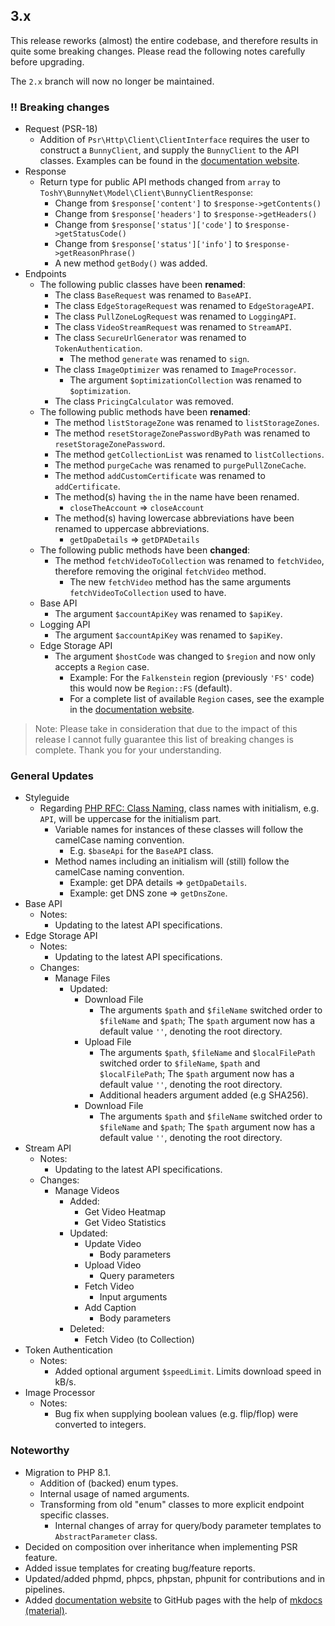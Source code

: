 ## 3.x

This release reworks (almost) the entire codebase, and therefore results in quite some breaking changes. Please
read the following notes carefully before upgrading.

The `2.x` branch will now no longer be maintained.

### ‼️ Breaking changes

- Request (PSR-18)
  - Addition of `Psr\Http\Client\ClientInterface` requires the user to construct a `BunnyClient`, and supply
  the `BunnyClient` to the API classes. Examples can be found in the [documentation website](https://ToshY.github.io/BunnyNet-PHP/base-api/).
- Response
  - Return type for public API methods changed from `array` to `ToshY\BunnyNet\Model\Client\BunnyClientResponse`:
      - Change from `$response['content']` to `$response->getContents()`
      - Change from `$response['headers']` to `$response->getHeaders()`
      - Change from `$response['status']['code']` to `$response->getStatusCode()`
      - Change from `$response['status']['info']` to `$response->getReasonPhrase()`
      - A new method `getBody()` was added.
- Endpoints
  - The following public classes have been **renamed**:
    - The class `BaseRequest` was renamed to `BaseAPI`.
    - The class `EdgeStorageRequest` was renamed to `EdgeStorageAPI`.
    - The class `PullZoneLogRequest` was renamed to `LoggingAPI`.
    - The class `VideoStreamRequest` was renamed to `StreamAPI`.
    - The class `SecureUrlGenerator` was renamed to `TokenAuthentication`.
        - The method `generate` was renamed to `sign`.
    - The class `ImageOptimizer` was renamed to `ImageProcessor`.
        - The argument `$optimizationCollection` was renamed to `$optimization`.
    - The class `PricingCalculator` was removed.
  - The following public methods have been **renamed**:
    - The method `listStorageZone` was renamed to `listStorageZones`.
    - The method `resetStorageZonePasswordByPath` was renamed to `resetStorageZonePassword`.
    - The method `getCollectionList` was renamed to `listCollections`.
    - The method `purgeCache` was renamed to `purgePullZoneCache`.
    - The method `addCustomCertificate` was renamed to `addCertificate`.
    - The method(s) having `the` in the name have been renamed.
        - `closeTheAccount` => `closeAccount`
    - The method(s) having lowercase abbreviations have been renamed to uppercase abbreviations.
        - `getDpaDetails` => `getDPADetails`
  - The following public methods have been **changed**:
    - The method `fetchVideoToCollection` was renamed to `fetchVideo`, therefore removing the original `fetchVideo` method.
      - The new `fetchVideo` method has the same arguments `fetchVideoToCollection` used to have.
  - Base API
    - The argument `$accountApiKey` was renamed to `$apiKey`.
  - Logging API
    - The argument `$accountApiKey` was renamed to `$apiKey`.
  - Edge Storage API
    - The argument `$hostCode` was changed to `$region` and now only accepts a `Region` case.
      - Example: For the `Falkenstein` region (previously `'FS'` code) this would now be `Region::FS` (default).
      - For a complete list of available `Region` cases, see the example in the [documentation website](https://ToshY.github.io/BunnyNet-PHP/edge-storage-api/#setup).

> Note: Please take in consideration that due to the impact of this release I cannot fully guarantee this list of
> breaking changes is complete. Thank you for your understanding.

### General Updates

- Styleguide
    - Regarding [PHP RFC: Class Naming](https://wiki.php.net/rfc/class-naming), class names with initialism, e.g. `API`,
      will be uppercase for the initialism part.
        - Variable names for instances of these classes will follow the camelCase naming convention.
            - E.g. `$baseApi` for the `BaseAPI` class.
        - Method names including an initialism will (still) follow the camelCase naming convention.
            - Example: get DPA details => `getDpaDetails`.
            - Example: get DNS zone => `getDnsZone`.
- Base API
    - Notes:
        - Updating to the latest API specifications.
- Edge Storage API
    - Notes:
        - Updating to the latest API specifications.
    - Changes:
        - Manage Files
            - Updated:
                - Download File
                    - The arguments `$path` and `$fileName` switched order to `$fileName` and `$path`; The `$path` argument now has a default value `''`, denoting the root directory.
                - Upload File
                    - The arguments `$path`, `$fileName` and `$localFilePath` switched order to `$fileName`, `$path` and `$localFilePath`; The `$path` argument now has a default value `''`, denoting the root directory.
                    - Additional headers argument added (e.g SHA256).
                - Download File
                    - The arguments `$path` and `$fileName` switched order to `$fileName` and `$path`; The `$path` argument now has a default value `''`, denoting the root directory.
- Stream API
    - Notes:
        - Updating to the latest API specifications.
    - Changes:
        - Manage Videos
            - Added:
                - Get Video Heatmap
                - Get Video Statistics
            - Updated:
                - Update Video
                    - Body parameters
                - Upload Video
                    - Query parameters
                - Fetch Video
                    - Input arguments
                - Add Caption
                    - Body parameters
            - Deleted:
                - Fetch Video (to Collection)
- Token Authentication
    - Notes:
        - Added optional argument `$speedLimit`. Limits download speed in kB/s.
- Image Processor
    - Notes:
        - Bug fix when supplying boolean values (e.g. flip/flop) were converted to integers.

### Noteworthy

- Migration to PHP 8.1.
    - Addition of (backed) enum types.
    - Internal usage of named arguments.
    - Transforming from old "enum" classes to more explicit endpoint specific classes.
        - Internal changes of array for query/body parameter templates to `AbstractParameter` class.
- Decided on composition over inheritance when implementing PSR feature.
- Added issue templates for creating bug/feature reports.
- Updated/added phpmd, phpcs, phpstan, phpunit for contributions and in pipelines.
- Added [documentation website](https://ToshY.github.io/BunnyNet-PHP) to GitHub pages with the help of [mkdocs (material)](https://hub.docker.com/r/squidfunk/mkdocs-material).

